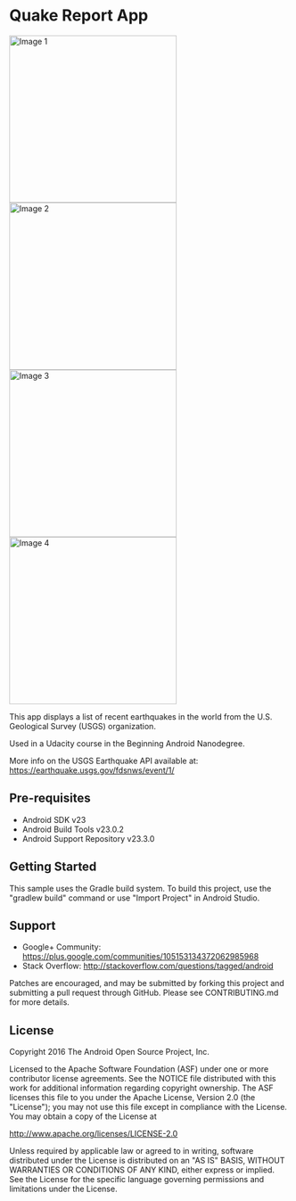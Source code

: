 Quake Report App
===================================
<img src="https://user-images.githubusercontent.com/75619408/187288838-83fa15ae-5520-41ac-a337-7451567e222f.jpg" alt="Image 1" width="300" /> <img src="https://user-images.githubusercontent.com/75619408/187288870-e2ed9ca0-6cb4-4916-98ad-ff9af1ac8269.jpg" alt="Image 2" width="300" /> <img src="https://user-images.githubusercontent.com/75619408/187288887-9969c556-48d1-4ee5-8d82-f80dc5896ed9.jpg" alt="Image 3" width="300" /> <img src="https://user-images.githubusercontent.com/75619408/187288905-35085368-b4ef-4c50-90f2-02dd7fb7878b.jpg" alt="Image 4" width="300" />




This app displays a list of recent earthquakes in the world
from the U.S. Geological Survey (USGS) organization.

Used in a Udacity course in the Beginning Android Nanodegree.

More info on the USGS Earthquake API available at:
https://earthquake.usgs.gov/fdsnws/event/1/

Pre-requisites
--------------

- Android SDK v23
- Android Build Tools v23.0.2
- Android Support Repository v23.3.0

Getting Started
---------------

This sample uses the Gradle build system. To build this project, use the
"gradlew build" command or use "Import Project" in Android Studio.

Support
-------

- Google+ Community: https://plus.google.com/communities/105153134372062985968
- Stack Overflow: http://stackoverflow.com/questions/tagged/android

Patches are encouraged, and may be submitted by forking this project and
submitting a pull request through GitHub. Please see CONTRIBUTING.md for more details.

License
-------

Copyright 2016 The Android Open Source Project, Inc.

Licensed to the Apache Software Foundation (ASF) under one or more contributor
license agreements.  See the NOTICE file distributed with this work for
additional information regarding copyright ownership.  The ASF licenses this
file to you under the Apache License, Version 2.0 (the "License"); you may not
use this file except in compliance with the License.  You may obtain a copy of
the License at

http://www.apache.org/licenses/LICENSE-2.0

Unless required by applicable law or agreed to in writing, software
distributed under the License is distributed on an "AS IS" BASIS, WITHOUT
WARRANTIES OR CONDITIONS OF ANY KIND, either express or implied.  See the
License for the specific language governing permissions and limitations under
the License.
